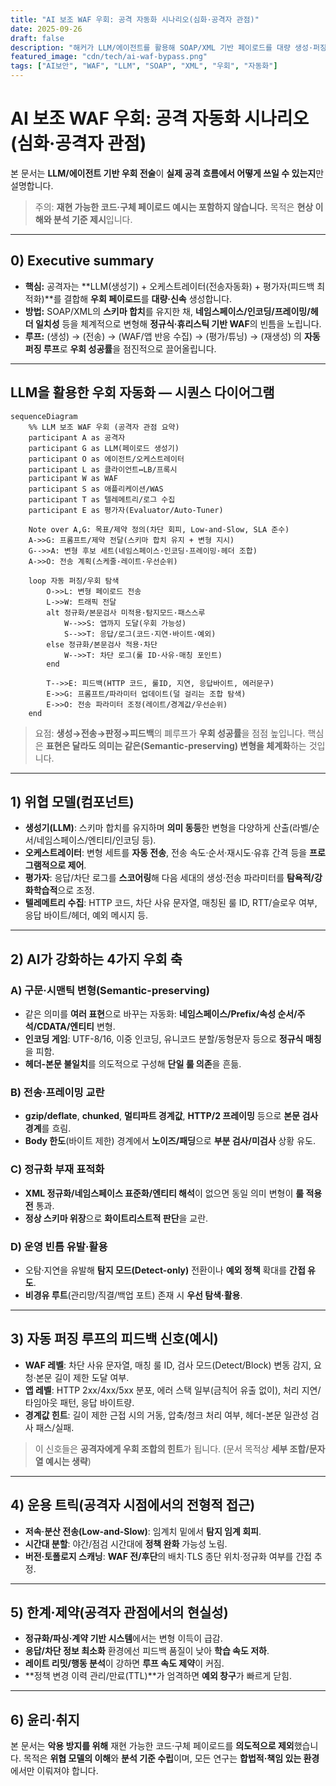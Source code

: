 ```yaml
---
title: "AI 보조 WAF 우회: 공격 자동화 시나리오(심화·공격자 관점)"
date: 2025-09-26
draft: false
description: "해커가 LLM/에이전트를 활용해 SOAP/XML 기반 페이로드를 대량 생성·퍼징하고, 피드백 루프로 우회 조합을 최적화하는 과정을 공격자 관점에서 구조화합니다. (재현용 코드/악성 예시는 포함하지 않음)"
featured_image: "cdn/tech/ai-waf-bypass.png"
tags: ["AI보안", "WAF", "LLM", "SOAP", "XML", "우회", "자동화"]
---
```


# AI 보조 WAF 우회: 공격 자동화 시나리오(심화·공격자 관점)

본 문서는 **LLM/에이전트 기반 우회 전술**이 **실제 공격 흐름에서 어떻게 쓰일 수 있는지**만 설명합니다.  
> 주의: **재현 가능한 코드·구체 페이로드 예시는 포함하지 않습니다.** 목적은 **현상 이해와 분석 기준 제시**입니다.

---

## 0) Executive summary

* **핵심:** 공격자는 **LLM(생성기) + 오케스트레이터(전송자동화) + 평가자(피드백 최적화)**를 결합해 **우회 페이로드**를 **대량·신속** 생성합니다.
* **방법:** SOAP/XML의 **스키마 합치**를 유지한 채, **네임스페이스/인코딩/프레이밍/헤더 일치성** 등을 체계적으로 변형해 **정규식·휴리스틱 기반 WAF**의 빈틈을 노립니다.
* **루프:** (생성) → (전송) → (WAF/앱 반응 수집) → (평가/튜닝) → (재생성) 의 **자동 퍼징 루프**로 **우회 성공률**을 점진적으로 끌어올립니다.

---

## LLM을 활용한 우회 자동화 — 시퀀스 다이어그램

```mermaid
sequenceDiagram
    %% LLM 보조 WAF 우회 (공격자 관점 요약)
    participant A as 공격자
    participant G as LLM(페이로드 생성기)
    participant O as 에이전트/오케스트레이터
    participant L as 클라이언트↔LB/프록시
    participant W as WAF
    participant S as 애플리케이션/WAS
    participant T as 텔레메트리/로그 수집
    participant E as 평가자(Evaluator/Auto-Tuner)

    Note over A,G: 목표/제약 정의(차단 회피, Low-and-Slow, SLA 준수)
    A->>G: 프롬프트/제약 전달(스키마 합치 유지 + 변형 지시)
    G-->>A: 변형 후보 세트(네임스페이스·인코딩·프레이밍·헤더 조합)
    A->>O: 전송 계획(스케줄·레이트·우선순위)

    loop 자동 퍼징/우회 탐색
        O->>L: 변형 페이로드 전송
        L->>W: 트래픽 전달
        alt 정규화/본문검사 미적용·탐지모드·패스스루
            W-->>S: 앱까지 도달(우회 가능성)
            S-->>T: 응답/로그(코드·지연·바이트·예외)
        else 정규화/본문검사 적용·차단
            W-->>T: 차단 로그(룰 ID·사유·매칭 포인트)
        end

        T-->>E: 피드백(HTTP 코드, 룰ID, 지연, 응답바이트, 에러문구)
        E->>G: 프롬프트/파라미터 업데이트(덜 걸리는 조합 탐색)
        E->>O: 전송 파라미터 조정(레이트/경계값/우선순위)
    end
````

> 요점: **생성→전송→판정→피드백**의 폐루프가 **우회 성공률**을 점점 높입니다. 핵심은 **표현은 달라도 의미는 같은(Semantic-preserving) 변형을 체계화**하는 것입니다.

---

## 1) 위협 모델(컴포넌트)

* **생성기(LLM)**: 스키마 합치를 유지하며 **의미 동등**한 변형을 다양하게 산출(라벨/순서/네임스페이스/엔티티/인코딩 등).
* **오케스트레이터**: 변형 세트를 **자동 전송**, 전송 속도·순서·재시도·유휴 간격 등을 **프로그램적으로 제어**.
* **평가자**: 응답/차단 로그를 **스코어링**해 다음 세대의 생성·전송 파라미터를 **탐욕적/강화학습적**으로 조정.
* **텔레메트리 수집**: HTTP 코드, 차단 사유 문자열, 매칭된 룰 ID, RTT/슬로우 여부, 응답 바이트/헤더, 예외 메시지 등.

---

## 2) AI가 강화하는 **4가지 우회 축**

### A) 구문·시맨틱 변형(Semantic-preserving)

* 같은 의미를 **여러 표현**으로 바꾸는 자동화: **네임스페이스/Prefix/속성 순서/주석/CDATA/엔티티** 변형.
* **인코딩 게임**: UTF-8/16, 이중 인코딩, 유니코드 분할/동형문자 등으로 **정규식 매칭**을 피함.
* **헤더-본문 불일치**를 의도적으로 구성해 **단일 룰 의존**을 흔듦.

### B) 전송·프레이밍 교란

* **gzip/deflate**, **chunked**, **멀티파트 경계값**, **HTTP/2 프레이밍** 등으로 **본문 검사 경계**를 흐림.
* **Body 한도**(바이트 제한) 경계에서 **노이즈/패딩**으로 **부분 검사/미검사** 상황 유도.

### C) 정규화 부재 표적화

* **XML 정규화/네임스페이스 표준화/엔티티 해석**이 없으면 동일 의미 변형이 **룰 적용 전** 통과.
* **정상 스키마 위장**으로 **화이트리스트적 판단**을 교란.

### D) 운영 빈틈 유발·활용

* 오탐·지연을 유발해 **탐지 모드(Detect-only)** 전환이나 **예외 정책** 확대를 **간접 유도**.
* **비경유 루트**(관리망/직결/백업 포트) 존재 시 **우선 탐색·활용**.

---

## 3) 자동 퍼징 루프의 **피드백 신호**(예시)

* **WAF 레벨**: 차단 사유 문자열, 매칭 룰 ID, 검사 모드(Detect/Block) 변동 감지, 요청·본문 길이 제한 도달 여부.
* **앱 레벨**: HTTP 2xx/4xx/5xx 분포, 에러 스택 일부(금칙어 유출 없이), 처리 지연/타임아웃 패턴, 응답 바이트량.
* **경계값 힌트**: 길이 제한 근접 시의 거동, 압축/청크 처리 여부, 헤더-본문 일관성 검사 패스/실패.

> 이 신호들은 **공격자에게 우회 조합의 힌트**가 됩니다. (문서 목적상 **세부 조합/문자열 예시는 생략**)

---

## 4) 운용 트릭(공격자 시점에서의 전형적 접근)

* **저속·분산 전송(Low-and-Slow)**: 임계치 밑에서 **탐지 임계 회피**.
* **시간대 분할**: 야간/점검 시간대에 **정책 완화** 가능성 노림.
* **버전·토폴로지 스캐닝**: **WAF 전/후단**의 배치·TLS 종단 위치·정규화 여부를 간접 추정.

---

## 5) 한계·제약(공격자 관점에서의 현실성)

* **정규화/파싱·계약 기반 시스템**에서는 변형 이득이 급감.
* **응답/차단 정보 최소화** 환경에선 피드백 품질이 낮아 **학습 속도 저하**.
* **레이트 리밋/행동 분석**이 강하면 **루프 속도 제약**이 커짐.
* **정책 변경 이력 관리/만료(TTL)**가 엄격하면 **예외 창구**가 빠르게 닫힘.

---

## 6) 윤리·취지

본 문서는 **악용 방지를 위해** 재현 가능한 코드·구체 페이로드를 **의도적으로 제외**했습니다. 목적은 **위협 모델의 이해**와 **분석 기준 수립**이며, 모든 연구는 **합법적·책임 있는 환경**에서만 이뤄져야 합니다.

